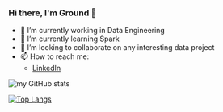 ### Hi there, I'm Ground 👋

- 🔭 I’m currently working in Data Engineering
- 🌱 I’m currently learning Spark 
- 👯 I’m looking to collaborate on any interesting data project
- 📫 How to reach me:
    - [LinkedIn]()

![my GitHub stats](https://github-readme-stats.vercel.app/api?username=Istayontheground)

[![Top Langs](https://github-readme-stats.vercel.app/api/top-langs/?username=Istayontheground)](https://github.com/Istayontheground/github-readme-stats)
